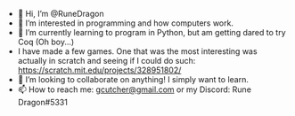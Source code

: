 - 👋 Hi, I’m @RuneDragon
- 👀 I’m interested in programming and how computers work.
- 🌱 I’m currently learning to program in Python, but am getting dared to try Coq (Oh boy...)
- I have made a few games. One that was the most interesting was actually in scratch and seeing if I could do such: https://scratch.mit.edu/projects/328951802/
- 💞️ I’m looking to collaborate on anything! I simply want to learn.
- 📫 How to reach me: gcutcher@gmail.com or my Discord: Rune Dragon#5331
